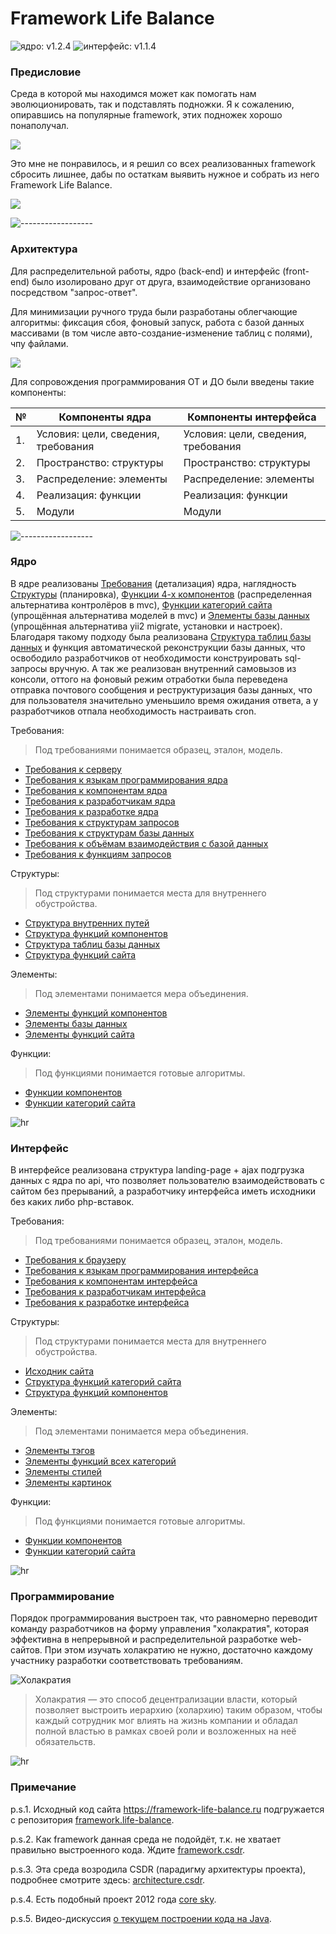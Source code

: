 # Framework Life Balance

![ядро: v1.2.4](https://img.shields.io/badge/Ядро-v1.2.4-blue.svg) ![интерфейс: v1.1.4](https://img.shields.io/badge/Интерфейс-v1.1.4-blue.svg)

### Предисловие

Среда в которой мы находимся может как помогать нам эволюционировать, так и подставлять подножки. Я к сожалению, опиравшись на популярные framework, этих подножек хорошо понаполучал. 

![](/Компоненты%20интерфейса/3.Распределение/Элементы/Элементы%20картинок/illustrators/Тупая%20пила.jpg)

Это мне не понравилось, и я решил со всех реализованных framework сбросить лишнее, дабы по остаткам выявить нужное и собрать из него Framework Life Balance.
 
![](/Компоненты%20интерфейса/3.Распределение/Элементы/Элементы%20картинок/illustrators/Заточка%20пилы.jpg)

![------------------](/Компоненты%20интерфейса/3.Распределение/Элементы/Элементы%20картинок/illustrators/hr.png)

### Архитектура

Для распределительной работы, ядро (back-end) и интерфейс (front-end) было изолировано друг от друга, взаимодействие организовано посредством "запрос-ответ".

Для минимизации ручного труда были разработаны облегчающие алгоритмы: фиксация сбоя, фоновый запуск, работа с базой данных массивами (в том числе авто-создание-изменение таблиц с полями), чпу файлами.

![](/Компоненты%20интерфейса/3.Распределение/Элементы/Элементы%20картинок/illustrators/Авто-пила.jpg)

Для сопровождения программирования ОТ и ДО были введены такие компоненты:

| № | Компоненты ядра | Компоненты интерфейса
 ------------- |  ------------- | ------------- | 
| 1. | Условия: цели, сведения, требования | Условия: цели, сведения, требования
| 2. | Пространство: структуры | Пространство: структуры
| 3. | Распределение: элементы | Распределение: элементы
| 4. | Реализация: функции | Реализация: функции
| 5. | Модули | Модули

![------------------](/Компоненты%20интерфейса/3.Распределение/Элементы/Элементы%20картинок/illustrators/hr.png)


### Ядро

В ядре реализованы <a target="_blank" href="/Компоненты ядра/1.Условия/3.Требования/">Требования</a> (детализация) ядра, наглядность <a target="_blank" href="/Компоненты ядра/2.Пространство/Структуры/">Структуры</a> (планировка), <a target="_blank" href="/Компоненты ядра/4.Реализация/Функции/Функции компонентов/">Функции 4-х компонентов</a> (распределенная альтернатива контролёров в mvc), <a target="_blank" href="/Компоненты ядра/4.Реализация/Функции/Функции категорий сайта/">Функции категорий сайта</a> (упрощённая альтернатива моделей в mvc) и <a target="_blank" href="/Компоненты ядра/3.Распределение/Элементы/2.Элементы базы данных.php">Элементы базы данных</a> (упрощённая альтернатива yii2 migrate, установки и настроек). Благодаря такому подходу была реализована <a target="_blank" href="/Компоненты ядра/2.Пространство/Структуры/3.Структура таблиц базы данных.php">Структура таблиц базы данных</a> и функция автоматической реконструкции базы данных, что освободило разработчиков от необходимости конструировать sql-запросы вручную. А так же реализован внутренний самовызов из консоли, оттого на фоновый режим отработки была переведена отправка почтового сообщения и реструктуризация базы данных, что для пользователя значительно уменьшило время ожидания ответа, а у разработчиков отпала необходимость настраивать cron.

Требования:

> Под требованиями понимается образец, эталон, модель.

- <a target="_blank" href="/Компоненты ядра/1.Условия/3.Требования/1.Требования к серверу.md">Требования к серверу</a>
- <a target="_blank" href="/Компоненты ядра/1.Условия/3.Требования/2.Требования к языкам программирования ядра.md">Требования к языкам программирования ядра</a>
- <a target="_blank" href="/Компоненты ядра/1.Условия/3.Требования/3.Требования к компонентам ядра.md">Требования к компонентам ядра</a>
- <a target="_blank" href="/Компоненты ядра/1.Условия/3.Требования/4.Требования к разработчикам ядра.md">Требования к разработчикам ядра</a>
- <a target="_blank" href="/Компоненты ядра/1.Условия/3.Требования/5.Требования к разработке ядра.md">Требования к разработке ядра</a>
- <a target="_blank" href="/Компоненты ядра/1.Условия/3.Требования/1.Требования к структурам/1.Требования к структурам запросов.md">Требования к структурам запросов</a>
- <a target="_blank" href="/Компоненты ядра/1.Условия/3.Требования/1.Требования к структурам/2.Требования к структурам базы данных.md">Требования к структурам базы данных</a>
- <a target="_blank" href="/Компоненты ядра/1.Условия/3.Требования/2.Требования к объёмам/1.Требования к объёмам взаимодействия с базой данных.md">Требования к объёмам взаимодействия с базой данных</a>
- <a target="_blank" href="/Компоненты ядра/1.Условия/3.Требования/3.Требования к функциям/1.Требования к функциям запросов.md">Требования к функциям запросов</a>


Структуры:

> Под структурами понимается места для внутреннего обустройства.

- <a target="_blank" href="/Компоненты ядра/2.Пространство/Структуры/1.Структура внутренних путей.php">Структура внутренних путей</a>
- <a target="_blank" href="/Компоненты ядра/2.Пространство/Структуры/2.Структура функций компонентов.md">Структура функций компонентов</a>
- <a target="_blank" href="/Компоненты ядра/2.Пространство/Структуры/3.Структура таблиц базы данных.php">Структура таблиц базы данных</a>
- <a target="_blank" href="/Компоненты ядра/2.Пространство/Структуры/4.Структура функций сайта.php">Структура функций сайта</a>

Элементы:

> Под элементами понимается мера объединения.

- <a target="_blank" href="/Компоненты ядра/3.Распределение/Элементы/1.Элементы функций компонентов.php">Элементы функций компонентов</a>
- <a target="_blank" href="/Компоненты ядра/3.Распределение/Элементы/2.Элементы базы данных.php">Элементы базы данных</a>
- <a target="_blank" href="/Компоненты ядра/3.Распределение/Элементы/3.Элементы функций сайта.php">Элементы функций сайта</a>

Функции:

> Под функциями понимается готовые алгоритмы.

- <a target="_blank" href="/Компоненты ядра/4.Реализация/Функции/Функции компонентов/">Функции компонентов</a>
- <a target="_blank" href="/Компоненты ядра/4.Реализация/Функции/Функции категорий сайта/">Функции категорий сайта</a>


![hr](/Компоненты%20интерфейса/3.Распределение/Элементы/Элементы%20картинок/illustrators/hr.png)

### Интерфейс

В интерфейсе реализована структура landing-page + ajax подгрузка данных с ядра по api, что позволяет пользователю взаимодействовать с сайтом без прерываний, а разработчику интерфейса иметь исходники без каких либо php-вставок.

Требования:

> Под требованиями понимается образец, эталон, модель.

- <a target="_blank" href="/Компоненты интерфейса/1.Условия/3.Требования/1.Требования к браузеру.md">Требования к браузеру</a>
- <a target="_blank" href="/Компоненты интерфейса/1.Условия/3.Требования/2.Требования к языкам программирования интерфейса.md">Требования к языкам программирования интерфейса</a>
- <a target="_blank" href="/Компоненты интерфейса/1.Условия/3.Требования/3.Требования к компонентам интерфейса.md">Требования к компонентам интерфейса</a>
- <a target="_blank" href="/Компоненты интерфейса/1.Условия/3.Требования/4.Требования к разработчикам интерфейса.md">Требования к разработчикам интерфейса</a>
- <a target="_blank" href="/Компоненты интерфейса/1.Условия/3.Требования/5.Требования к разработке интерфейса.md">Требования к разработке интерфейса</a>


Структуры:

> Под структурами понимается места для внутреннего обустройства.

- <a target="_blank" href="/Компоненты интерфейса/2.Пространство/Структуры/Структура сайта/Исходник сайта.zip">Исходник сайта</a>
- <a target="_blank" href="/Компоненты интерфейса/2.Пространство/Структуры/Структура функций/Структура функций категорий сайта.md">Структура функций категорий сайта</a>
- <a target="_blank" href="/Компоненты интерфейса/2.Пространство/Структуры/Структура функций/Структура функций компонентов.md">Структура функций компонентов</a>


Элементы:

> Под элементами понимается мера объединения.

- <a target="_blank" href="/Компоненты интерфейса/3.Распределение/Элементы/Элементы тэгов/">Элементы тэгов</a>
- <a target="_blank" href="/Компоненты интерфейса/3.Распределение/Элементы/Элементы функций/Элементы функций всех категорий.js">Элементы функций всех категорий</a>
- <a target="_blank" href="/Компоненты интерфейса/3.Распределение/Элементы/Элементы стилей/">Элементы стилей</a>
- <a target="_blank" href="/Компоненты интерфейса/3.Распределение/Элементы/Элементы%20картинок/">Элементы картинок</a>

Функции:

> Под функциями понимается готовые алгоритмы.

- <a target="_blank" href="/Компоненты интерфейса/4.Реализация/Функции/Функции компонентов/">Функции компонентов</a>
- <a target="_blank" href="/Компоненты интерфейса/4.Реализация/Функции/Функции категорий сайта/">Функции категорий сайта</a>


![hr](/Компоненты%20интерфейса/3.Распределение/Элементы/Элементы%20картинок/illustrators/hr.png)

### Программирование

Порядок программирования выстроен так, что равномерно переводит команду разработчиков на форму управления "холакратия", которая эффективна в непрерывной и распределительной разработке web-сайтов. При этом изучать холакратию не нужно, достаточно каждому участнику разработки соответствовать требованиям.

![Холакратия](/Компоненты%20интерфейса/3.Распределение/Элементы/Элементы%20картинок/illustrators/4values.jpg)

> Холакратия — это способ децентрализации власти, который позволяет выстроить иерархию (холархию) таким образом, чтобы каждый сотрудник мог влиять на жизнь компании и обладал полной властью в рамках своей роли и возложенных на неё обязательств.

![hr](/Компоненты%20интерфейса/3.Распределение/Элементы/Элементы%20картинок/illustrators/hr.png)

### Примечание

p.s.1. Исходный код сайта https://framework-life-balance.ru подгружается с репозитория <a target="_blank" href="https://github.com/it-architector/framework.life-balance">framework.life-balance</a>.

p.s.2. Как framework данная среда не подойдёт, т.к. не хватает правильно выстроенного кода. Ждите <a target="_blank" href="https://github.com/it-architector/framework.csdr">framework.csdr</a>.

p.s.3. Эта среда возродила CSDR (парадигму архитектуры проекта), подробнее смотрите здесь: <a target="_blank" href="https://github.com/it-architector/architecture.csdr">architecture.csdr</a>.

p.s.4. Есть подобный проект 2012 года <a target="_blank" href="http://ru.coresky.net">core sky</a>.

p.s.5. Видео-дискуссия <a target="_blank" href="https://www.youtube.com/watch?v=AshxbePAbCM">о текущем построении кода на Java</a>.

